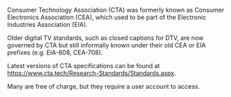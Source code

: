 Consumer Technology Association (CTA) was formerly known as Consumer Electronics Association (CEA), which used to be part of the Electronic Industries Association (EIA).

Older digital TV standards, such as closed captions for DTV, are now governed by CTA but still informally known under their old CEA or EIA prefixes (e.g. EIA-608, CEA-708).

Latest versions of CTA specifications can be found at https://www.cta.tech/Research-Standards/Standards.aspx.

Many are free of charge, but they require a user account to access.
